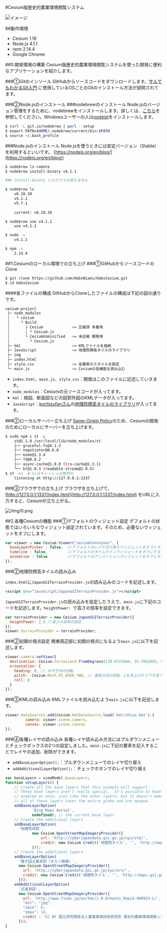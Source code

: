 #Cesium版歴史的農業環境閲覧システム

![イメージ](/img/6.jpg)


##動作環境

- Cesium 1.19
- Node.js 4.1.1
- npm 2.14.4
- Google Chrome


##0.開発環境の構築
Cesium版歴史的農業環境閲覧システムを使った開発に便利なアプリケーションを紹介します。

###①Gitのインソール
GitHubからソースコードをダウンロードします。[サルでもわかるGit入門](http://www.backlog.jp/git-guide/intro/intro2_1.html) に使用しているOSごとのGitのインストール方法が説明されてます。


###②Node.jsのインストール
###nodebrewのインストール
Node.jsのバージョン管理をするために、nodebrewをインストールします。詳しくは、[こちら](http://qiita.com/sinmetal/items/154e81823f386279b33c)を参照してください。Windowsユーザーの人は[nodeist](http://qiita.com/Kackey/items/b41b11bcf1c0b0d76149)をインストールします。

```bash
$ curl -L git.io/nodebrew | perl - setup
$ export PATH=$HOME/.nodebrew/current/bin:$PATH
$ source ~/.bash_profile
```

###Node.jsのインストール
Node.jsを使うときには安定バージョン（Stable）を利用するといいです。
[https://nodejs.org/en/blog/](https://nodejs.org/en/blog/)

```bash
$ nodebrew ls-remote
$ nodebrew install-binary v4.1.1

### install-binary しただけでは使えません

$ nodebrew ls
	v0.10.38
	v4.1.1
	v5.7.1
	
	current: v0.10.38

$ nodebrew use v4.1.1
	use v4.1.1

$ node -v
	v4.1.1

$ npm -v
	2.14.4
```




##1.Cesiumのローカル環境での立ち上げ
###①GitHubからソースコードのClone

```bash
$ git clone https://github.com/HabsNiaes/HabsCesium.git
$ cd HabsCesium
```

####各ファイルの構成
GitHubからCloneしたファイルの構成は下記の図の通りです。

```bash
cesium-project  
 ├─ node_modules  
 │   └ cesium  
 │     └ Build  
 │       ├ Cesium             <= 圧縮済 本番用  
 │       │ └ Cesium.js  
 │       └ CesiumUnminified   <= 未圧縮 開発用  
 │         └ Cesium.js
 ├─ kml                       <= KMLファイルを格納
 ├─ JavaScript                <= 地理院標高タイルのライブラリ
 ├─ img                       
 ├─ index.html                
 ├─ style.css                 <= 各要素のスタイルを設定
 └─ main.js                   <= Cesiumの各機能を読み込む
```

- `index.html`、`main.js`、`style.css`：開発はこのファイルに記述していきます。
- `node_modules`：Cesiumの元ソースコードが入ってます。
- `kml`：視図、断面図などの図郭外図のKMLデータが入ってます。
- `JavaScript`：[kochizufanさん](https://github.com/kochizufan)の[地理院標高タイルのライブラリ](https://github.com/tilemapjp/Cesium-JapanGSI)が入ってます。


###②ローカルサーバー立ち上げ
[Same-Origin Policy](https://ja.wikipedia.org/wiki/%E5%90%8C%E4%B8%80%E7%94%9F%E6%88%90%E5%85%83%E3%83%9D%E3%83%AA%E3%82%B7%E3%83%BC)のため、Cesiumの開発のためにローカルにサーバーを立ち上げます。

```bash
$ sudo npm i st -g
	st@1.1.0 /usr/local/lib/node_modules/st
	├── graceful-fs@4.1.3
	├── negotiator@0.6.0
	├── mime@1.3.4
	├── fd@0.0.2
	├── async-cache@1.0.0 (lru-cache@2.3.1)
	└── bl@1.0.3 (readable-stream@2.0.5)
$ st -nc  #-ncはキャッシュの無効化
	listening at http://127.0.0.1:1337
```

###③ブラウザでの立ち上げ
ブラウザを立ち上げて、[http://127.0.0.1:1337/index.html](http://127.0.0.1:1337/index.html) をURLに入力すると、Cesiumが立ち上がる。

![/img/0.png](/img/7.png)


##2.各種Cesiumの機能
###①デフォルトのウィジェット設定
デフォルトの状態ではいろいろなウィジェット設定されています。そのため、必要ないウィジェットをオフにします。

```javascript
var viewer = new Cesium.Viewer("cesiumContainer", {
  baseLayerPicker : false,  //デフォルトのレイヤ切り替えウィジェットをオフにする
  timeline : false,         //デフォルトのタイムラインウィジェットをオフにする
  animation : false         //デフォルトのアニメーションウィジェットをオフにする
});
```

###②地理院標高タイルの読み込み

`index.html`に`JapanGSITerrainProvider.js`の読み込みのコードを記述します。

```html
<script src="JavaScript/JapanGSITerrainProvider.js"></script>
```

`JapanGSITerrainProvider.js`の読み込みを設定したうえで、`main.js`に下記のコードを記述します。`heightPower: `で高さの倍率を設定できます。

```javascript
var terrainProvider = new Cesium.JapanGSITerrainProvider({
  heightPower: 2.5 //高さの倍率の設定
});
viewer.terrainProvider = terrainProvider;

```

###②初期の視点設定
関東周辺部に初期の視点になるよう`main.js`に以下を記述します。

```javascript
viewer.camera.setView({
  destination: Cesium.Cartesian3.fromDegrees(139.6721684, 35.7052493, 50000),
  orientation: {
    heading: 0, // 水平方向の回転
    pitch: -Cesium.Math.PI_OVER_TWO, // 垂直方向の回転 上を見上げたり下を見下ろしたり
    roll: 0
  }
});
```

###③KMLの読み込み
KMLファイルを読み込むよう`main.js`に以下を記述します。

```javascript
viewer.dataSources.add(Cesium.KmlDataSource.load('kml/shizu.kmz'),{
         camera: viewer.scene.camera,
         canvas: viewer.scene.canvas
});

```


###④各種レイヤの読み込み
各種レイヤ読み込み方法にはプルダウンメニューとチェックボックスの2つの設定しました。`main.js`に下記の要素を記入することでレイヤの追加、削除ができます。

- `addBaseLayerOption();`：プルダウンメニューでのレイヤ切り替え
- `addAdditionalLayerOption();`：チェックボタンでのレイヤ切り替え


```javascript
var baseLayers = viewModel.baseLayers;
function setupLayers() {
    // Create all the base layers that this example will support.
    // These base layers aren't really special.  It's possible to have multiple of them
    // enabled at once, just like the other layers, but it doesn't make much sense because
    // all of these layers cover the entire globe and are opaque.
    addBaseLayerOption(
            'Bing Maps Aerial',
            undefined); // the current base layer
    // Create the additional layers
    addBaseLayerOption(
      '地理院地図',
            new Cesium.OpenStreetMapImageryProvider({
                url: 'http://cyberjapandata.gsi.go.jp/xyz/std/',
                credit: new Cesium.Credit('地理院タイル', '', 'http://maps.gsi.go.jp/development/ichiran.html')
            }));
    // Create the additional layers
    addBaseLayerOption(
      '電子国土基本図（オルソ画像）',
      new Cesium.OpenStreetMapImageryProvider({
        url: 'http://cyberjapandata.gsi.go.jp/xyz/ort/',
        credit: new Cesium.Credit('地理院タイル', '', 'http://maps.gsi.go.jp/development/ichiran.html')
      }));
    addAdditionalLayerOption(
      '迅速測図',
      new Cesium.OpenStreetMapImageryProvider({
        url: 'http://www.finds.jp/ws/tmc/1.0.0/Kanto_Rapid-900913-L/',
        "ext": "jpg",
        "zmin": 0,
        "zmax": 18,
        credit : 'CC BY 国立研究開発法人農業環境技術研究所 歴史的農業環境閲覧システム',
      }));
}
```
